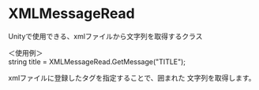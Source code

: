 # XMLMessageRead

Unityで使用できる、xmlファイルから文字列を取得するクラス

＜使用例＞<br />
string title = XMLMessageRead.GetMessage("TITLE");

xmlファイルに登録したタグを指定することで、囲まれた
文字列を取得します。
